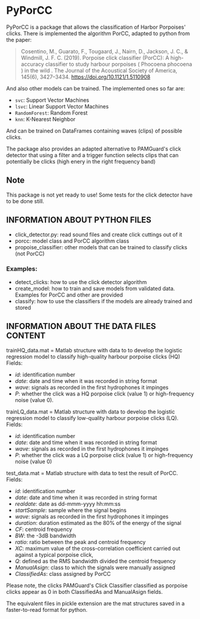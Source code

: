 # PyPorCC

PyPorCC is a package that allows the classification of Harbor Porpoises' clicks.
There is implemented the algorithm PorCC, adapted to python from the paper: 
> Cosentino, M., Guarato, F., Tougaard, J., Nairn, D., Jackson, J. C., & Windmill, J. F. C. (2019). 
> Porpoise click classifier (PorCC): A high-accuracy classifier to study harbour porpoises ( Phocoena phocoena ) in the wild . 
> The Journal of the Acoustical Society of America, 145(6), 3427–3434. https://doi.org/10.1121/1.5110908

And also other models can be trained. The implemented ones so far are: 
* `svc`: Support Vector Machines
* `lsvc`: Linear Support Vector Machines
* `RandomForest`: Random Forest
* `knn`: K-Nearest Neighbor

And can be trained on DataFrames containing waves (clips) of possible clicks. 

The package also provides an adapted alternative to PAMGuard's click detector that using a filter and a trigger 
function selects clips that can potentially be clicks (high enery in the right frequency band)

## Note

This package is not yet ready to use! Some tests for the click detector have to be done still.

## INFORMATION ABOUT PYTHON FILES
- click_detector.py: read sound files and create click cuttings out of it
- porcc: model class and PorCC algorithm class
- propoise_classifier: other models that can be trained to classify clicks (not PorCC)

### Examples:
- detect_clicks: how to use the click detector algorithm 
- create_model: how to train and save models from validated data. Examples for PorCC and other are provided
- classify: how to use the classifiers if the models are already trained and stored



## INFORMATION ABOUT THE DATA FILES CONTENT

trainHQ_data.mat = Matlab structure with data to to develop the logistic regression model to classify high-quality harbour porpoise clicks (HQ) 
Fields:
- *id*: identification number
- *date*: date and time when it was recorded in string format 
- *wave*: signals as recorded in the first hydrophones it impinges 
- *P*: whether the click was a HQ porpoise click (value 1) or high-frequency noise (value 0). 


trainLQ_data.mat = Matlab structure with data to develop the logistic regression model to classify low-quality harbour porpoise clicks (LQ). 
Fields:
- *id*: identification number
- *date*: date and time when it was recorded in string format 
- *wave*: signals as recorded in the first hydrophones it impinges 
- *P*: whether the click was a LQ porpoise click (value 1) or high-frequency noise (value 0)


test_data.mat = Matlab structure with data to test the result of PorCC.
Fields: 
- *id*: identification number
- *date*: date and time when it was recorded in string format 
- *realdate*: date as dd-mmm-yyyy hh:mm:ss 
- *startSample*: sample where the signal begins 
- *wave*: signals as recorded in the first hydrophones it impinges 
- *duration*: duration estimated as the 80% of the energy of the signal 
- *CF*: centroid frequency 
- *BW*: the -3dB bandwidth
- *ratio*: ratio between the peak and centroid frequency
- *XC*: maximum value of the cross-correlation coefficient carried out against a typical porpoise click, 
- *Q*: defined as the RMS bandwidth divided the centroid frequency
- *ManualAsign*: class to which the signals were manually assigned
- *ClassifiedAs*: class assigned by PorCC

Please note, the clicks PAMGuard's Click Classifier classified as porpoise clicks appear as 0 in both ClassifiedAs 
and ManualAsign fields. 

The equivalent files in pickle extension are the mat structures saved in a faster-to-read format for python. 

